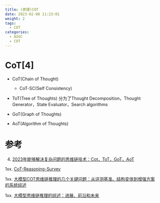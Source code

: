 ```yaml
---
title: (原理)COT
date: 2023-02-08 11:23:01
weight: 2
tags:
  - COT
categories: 
  - AIGC
  - COT   
---
```


<p></p>
<!-- more -->

# CoT[4]
+ CoT(Chain of Thought)
  - CoT-SC(Self Consistency)
  
+ ToT(Tree of Thoughts)
  分为了Thought Decomposition，Thought Generator，State Evaluator，Search algorithms

+ GoT(Graph of Thoughts)

+ AoT(Algorithm of Thoughts)

# 参考
4. [2023年能够解决复杂问题的思维链技术：Cot，ToT，GoT，AoT](https://zhuanlan.zhihu.com/p/654034193)

1xx. [CoT-Reasoning-Survey ](https://github.com/zchuz/CoT-Reasoning-Survey)

1xx. [大模型COT思维链推理的几个关键问题：从评测基准、结构变体到增强方案的系统综述 ](https://mp.weixin.qq.com/s?__biz=MzAxMjc3MjkyMg==&mid=2648404176&idx=1&sn=2eafdf5426bfe1347869b9af268d4238)

1xx. [大模型思维链推理的综述：进展、前沿和未来](https://mp.weixin.qq.com/s/X2lcVLFFlFgQCzacret4Vg)